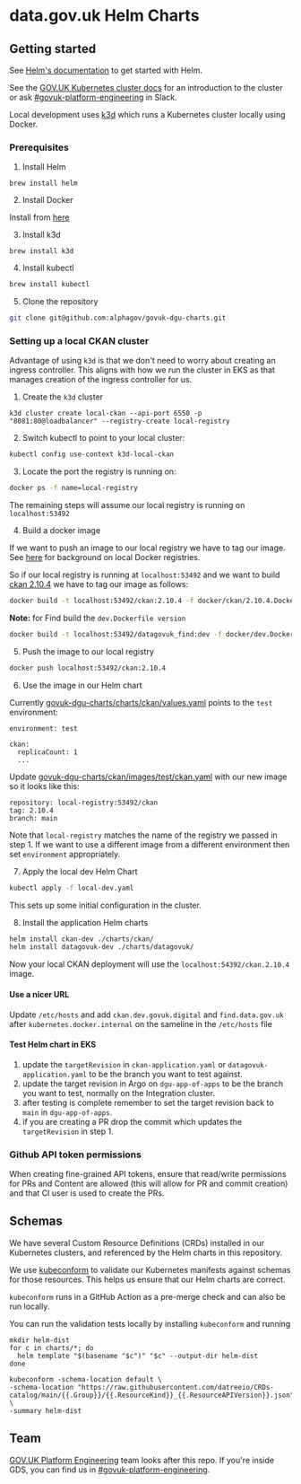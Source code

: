 # data.gov.uk Helm Charts

## Getting started

See [Helm's documentation](https://helm.sh/docs) to get started with Helm.

See the [GOV.UK Kubernetes cluster docs](https://govuk-kubernetes-cluster-user-docs.publishing.service.gov.uk/)
for an introduction to the cluster or ask [#govuk-platform-engineering](https://gds.slack.com/channels/govuk-platform-engineering) in Slack.

Local development uses [k3d](https://k3d.io/) which runs a Kubernetes cluster locally using Docker.

### Prerequisites

1. Install Helm

```
brew install helm
```

2. Install Docker

Install from [here](https://docs.docker.com/registry/)

3. Install k3d
```
brew install k3d
```

4. Install kubectl

```sh
brew install kubectl
```

5. Clone the repository

```sh
git clone git@github.com:alphagov/govuk-dgu-charts.git
```

### Setting up a local CKAN cluster

Advantage of using `k3d` is that we don't need to worry about creating an ingress controller. This aligns with how we 
run the cluster in EKS as that manages creation of the ingress controller for us.

1. Create the `k3d` cluster
```shell
k3d cluster create local-ckan --api-port 6550 -p "8081:80@loadbalancer" --registry-create local-registry
```

2. Switch kubectl to point to your local cluster:
```sh
kubectl config use-context k3d-local-ckan
```

3. Locate the port the registry is running on:

```sh
docker ps -f name=local-registry
```

The remaining steps will assume our local registry is running on `localhost:53492`

4. Build a docker image

If we want to push an image to our local registry we have to tag our image. 
See [here](https://distribution.github.io/distribution/about/deploying/#run-a-local-registry) 
for background on local Docker registries.

So if our local registry is running at `localhost:53492` and we want to build 
[ckan 2.10.4](https://github.com/alphagov/ckanext-datagovuk/blob/457e856fe0ff0d60edc99a4a2a88e778f37ac05f/docker/ckan/2.10.4.Dockerfile) 
we have to tag our image as follows:

```sh
docker build -t localhost:53492/ckan:2.10.4 -f docker/ckan/2.10.4.Dockerfile .
```
**Note:** for Find build the `dev.Dockerfile version`

```sh
docker build -t localhost:53492/datagovuk_find:dev -f docker/dev.Dockerfile .
```

5. Push the image to our local registry

```sh
docker push localhost:53492/ckan:2.10.4
```

6. Use the image in our Helm chart

Currently [govuk-dgu-charts/charts/ckan/values.yaml](https://github.com/alphagov/govuk-dgu-charts/blob/b6f56b6abd374584ad219f60e09ea7df20934127/charts/ckan/values.yaml) 
points to the `test` environment:

```
environment: test

ckan:
  replicaCount: 1
  ...
```

Update [govuk-dgu-charts/ckan/images/test/ckan.yaml](https://github.com/alphagov/govuk-dgu-charts/blob/b6f56b6abd374584ad219f60e09ea7df20934127/charts/ckan/images/test/ckan.yaml) with our new image so it looks like this:

```
repository: local-registry:53492/ckan
tag: 2.10.4
branch: main
```

Note that `local-registry` matches the name of the registry we passed in step 1. 
If we want to use a different image from a different environment then set `environment` appropriately. 

7. Apply the local dev Helm Chart

```sh
kubectl apply -f local-dev.yaml
```

This sets up some initial configuration in the cluster.

8. Install the application Helm charts

```sh
helm install ckan-dev ./charts/ckan/
helm install datagovuk-dev ./charts/datagovuk/
```

Now your local CKAN deployment will use the `localhost:54392/ckan.2.10.4` image.

#### Use a nicer URL

Update `/etc/hosts` and add `ckan.dev.govuk.digital` and `find.data.gov.uk` after `kubernetes.docker.internal` on the sameline in the `/etc/hosts` file

#### Test Helm chart in EKS

1. update the `targetRevision` in `ckan-application.yaml` or `datagovuk-application.yaml` to be the branch you want to test against.
1. update the target revision in Argo on `dgu-app-of-apps` to be the branch you want to test, normally on the Integration cluster.
1. after testing is complete remember to set the target revision back to `main` in `dgu-app-of-apps`.
1. if you are creating a PR drop the commit which updates the `targetRevision` in step 1.

### Github API token permissions

When creating fine-grained API tokens, ensure that read/write permissions for PRs and Content are allowed (this will allow for PR and commit creation) and that CI user is used to create the PRs.

## Schemas

We have several Custom Resource Definitions (CRDs) installed in our Kubernetes clusters, and referenced by the Helm charts
in this repository.

We use [kubeconform] to validate our Kubernetes manifests against schemas for
those resources. This helps us ensure that our Helm charts are correct.

`kubeconform` runs in a GitHub Action as a pre-merge check and can also be run
locally.

You can run the validation tests locally by installing `kubeconform` and running

```shell
mkdir helm-dist
for c in charts/*; do
  helm template "$(basename "$c")" "$c" --output-dir helm-dist
done

kubeconform -schema-location default \
-schema-location "https://raw.githubusercontent.com/datreeio/CRDs-catalog/main/{{.Group}}/{{.ResourceKind}}_{{.ResourceAPIVersion}}.json" \
-summary helm-dist
```

[kubeconform]: https://github.com/yannh/kubeconform

## Team

[GOV.UK Platform Engineering](https://github.com/orgs/alphagov/teams/gov-uk-platform-engineering) team looks after this repo. If you're inside GDS, you can find us in [#govuk-platform-engineering](https://gds.slack.com/channels/govuk-platform-engineering).
